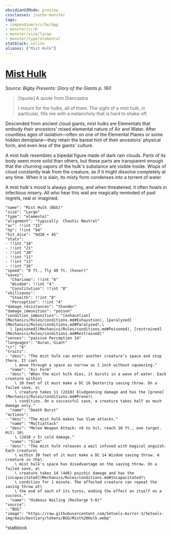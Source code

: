 ```yaml
---
obsidianUIMode: preview
cssclasses: json5e-monster
tags:
- compendium/src/5e/bgg
- monster/cr/6
- monster/size/large
- monster/type/elemental
statblock: inline
aliases: ["Mist Hulk"]
---
```

# [Mist Hulk](Mechanics\bestiary\elemental/mist-hulk-bgg.md)
*Source: Bigby Presents: Glory of the Giants p. 160*  

> [!quote] A quote from Diancastra  
> 
> I mourn for the hulks, all of them. The sight of a mist hulk, in particular, fills me with a melancholy that is hard to shake off.

Descended from ancient cloud giants, mist hulks are Elementals that embody their ancestors' mixed elemental nature of Air and Water. After countless ages of isolation—often on one of the Elemental Planes or some hidden demiplane—they retain the barest hint of their ancestors' physical form, and even less of the giants' culture.

A mist hulk resembles a bipedal figure made of dark rain clouds. Parts of its body seem more solid than others, but these parts are transparent enough that the churning vapors of the hulk's substance are visible inside. Wisps of cloud constantly leak from the creature, as if it might dissolve completely at any time. When it is slain, its misty form condenses into a torrent of water.

A mist hulk's mood is always gloomy, and when threatened, it often howls in infectious misery. All who hear this wail are magically reminded of past regrets, real or imagined.

```statblock
"name": "Mist Hulk (BGG)"
"size": "Large"
"type": "elemental"
"alignment": "typically  Chaotic Neutral"
"ac": !!int "15"
"hp": !!int "94"
"hit_dice": "9d10 + 45"
"stats":
- !!int "18"
- !!int "21"
- !!int "20"
- !!int "11"
- !!int "13"
- !!int "16"
"speed": "0 ft., fly 40 ft. (hover)"
"saves":
  "Charisma": !!int "6"
  "Wisdom": !!int "4"
  "Constitution": !!int "8"
"skillsaves":
  "Stealth": !!int "8"
  "Perception": !!int "4"
"damage_resistances": "thunder"
"damage_immunities": "poison"
"condition_immunities": "[exhaustion](Mechanics/Rules/conditions.md#Exhaustion), [paralyzed](Mechanics/Rules/conditions.md#Paralyzed),\
  \ [poisoned](Mechanics/Rules/conditions.md#Poisoned), [restrained](Mechanics/Rules/conditions.md#Restrained)"
"senses": "passive Perception 14"
"languages": "Auran, Giant"
"cr": "6"
"traits":
- "desc": "The mist hulk can enter another creature's space and stop there. It can\
    \ move through a space as narrow as 1 inch without squeezing."
  "name": "Air Form"
- "desc": "When the mist hulk dies, it bursts in a wave of water. Each creature within\
    \ 10 feet of it must make a DC 16 Dexterity saving throw. On a failed save, a\
    \ creature takes 11 (2d10) bludgeoning damage and has the [prone](Mechanics/Rules/conditions.md#Prone)\
    \ condition. On a successful save, a creature takes half as much damage only."
  "name": "Death Burst"
"actions":
- "desc": "The mist hulk makes two Slam attacks."
  "name": "Multiattack"
- "desc": "Melee Weapon Attack: +8 to hit, reach 10 ft., one target. Hit: 16\
    \ (2d10 + 5) cold damage."
  "name": "Slam"
- "desc": "The mist hulk releases a wail infused with magical anguish. Each creature\
    \ within 30 feet of it must make a DC 14 Wisdom saving throw. A creature in the\
    \ mist hulk's space has disadvantage on the saving throw. On a failed save, a\
    \ creature takes 14 (4d6) psychic damage and has the [incapacitated](Mechanics/Rules/conditions.md#Incapacitated)\
    \ condition for 1 minute. The affected creature can repeat the saving throw at\
    \ the end of each of its turns, ending the effect on itself on a success."
  "name": "Hideous Wailing (Recharge 5-6)"
"source":
- "BGG"
"image": "https://raw.githubusercontent.com/5etools-mirror-3/5etools-img/main/bestiary/tokens/BGG/Mist%20Hulk.webp"
```
^statblock